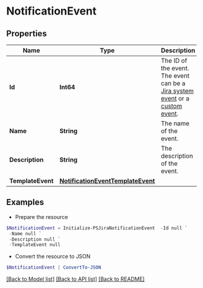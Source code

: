 # NotificationEvent
## Properties

Name | Type | Description | Notes
------------ | ------------- | ------------- | -------------
**Id** | **Int64** | The ID of the event. The event can be a [Jira system event](https://confluence.atlassian.com/x/8YdKLg#Creatinganotificationscheme-eventsEvents) or a [custom event](https://confluence.atlassian.com/x/AIlKLg). | [optional] 
**Name** | **String** | The name of the event. | [optional] 
**Description** | **String** | The description of the event. | [optional] 
**TemplateEvent** | [**NotificationEventTemplateEvent**](NotificationEventTemplateEvent.md) |  | [optional] 

## Examples

- Prepare the resource
```powershell
$NotificationEvent = Initialize-PSJiraNotificationEvent  -Id null `
 -Name null `
 -Description null `
 -TemplateEvent null
```

- Convert the resource to JSON
```powershell
$NotificationEvent | ConvertTo-JSON
```

[[Back to Model list]](../README.md#documentation-for-models) [[Back to API list]](../README.md#documentation-for-api-endpoints) [[Back to README]](../README.md)

